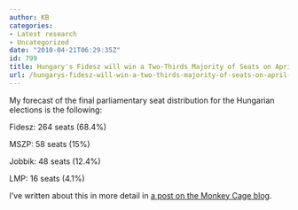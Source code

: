 ```yaml
---
author: KB
categories:
- Latest research
- Uncategorized
date: "2010-04-21T06:29:35Z"
id: 799
title: Hungary's Fidesz will win a Two-Thirds Majority of Seats on April 25
url: /hungarys-fidesz-will-win-a-two-thirds-majority-of-seats-on-april-25-2/
---
```

My forecast of the final parliamentary seat distribution for the Hungarian elections is the following:

Fidesz: 264 seats (68.4%)
  
MSZP: 58 seats (15%)
  
Jobbik: 48 seats (12.4%)
  
LMP: 16 seats (4.1%)

I&#8217;ve written about this in more detail in [a post on the Monkey Cage blog](http://www.themonkeycage.org/2010/04/hungarian_election_prediction.html).


